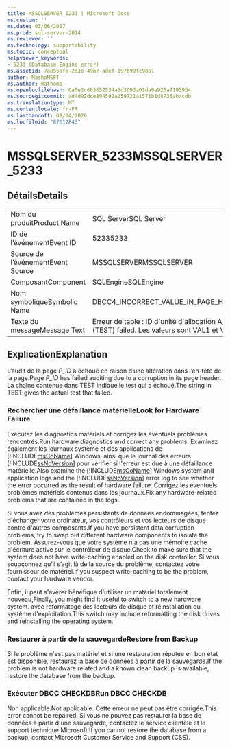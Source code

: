 ```yaml
---
title: MSSQLSERVER_5233 | Microsoft Docs
ms.custom: ''
ms.date: 03/06/2017
ms.prod: sql-server-2014
ms.reviewer: ''
ms.technology: supportability
ms.topic: conceptual
helpviewer_keywords:
- 5233 (Database Engine error)
ms.assetid: 7a855afa-2d3b-49b7-adef-197b99fc98b1
author: MashaMSFT
ms.author: mathoma
ms.openlocfilehash: 0a5e2c603652534a6d3093a01da0a926a7195954
ms.sourcegitcommit: ad4d92dce894592a259721a1571b1d8736abacdb
ms.translationtype: MT
ms.contentlocale: fr-FR
ms.lasthandoff: 08/04/2020
ms.locfileid: "87612843"
---
```

# <a name="mssqlserver_5233"></a><span data-ttu-id="e9047-102">MSSQLSERVER_5233</span><span class="sxs-lookup"><span data-stu-id="e9047-102">MSSQLSERVER_5233</span></span>
    
## <a name="details"></a><span data-ttu-id="e9047-103">Détails</span><span class="sxs-lookup"><span data-stu-id="e9047-103">Details</span></span>  
  
|||  
|-|-|  
|<span data-ttu-id="e9047-104">Nom du produit</span><span class="sxs-lookup"><span data-stu-id="e9047-104">Product Name</span></span>|<span data-ttu-id="e9047-105">SQL Server</span><span class="sxs-lookup"><span data-stu-id="e9047-105">SQL Server</span></span>|  
|<span data-ttu-id="e9047-106">ID de l’événement</span><span class="sxs-lookup"><span data-stu-id="e9047-106">Event ID</span></span>|<span data-ttu-id="e9047-107">5233</span><span class="sxs-lookup"><span data-stu-id="e9047-107">5233</span></span>|  
|<span data-ttu-id="e9047-108">Source de l’événement</span><span class="sxs-lookup"><span data-stu-id="e9047-108">Event Source</span></span>|<span data-ttu-id="e9047-109">MSSQLSERVER</span><span class="sxs-lookup"><span data-stu-id="e9047-109">MSSQLSERVER</span></span>|  
|<span data-ttu-id="e9047-110">Composant</span><span class="sxs-lookup"><span data-stu-id="e9047-110">Component</span></span>|<span data-ttu-id="e9047-111">SQLEngine</span><span class="sxs-lookup"><span data-stu-id="e9047-111">SQLEngine</span></span>|  
|<span data-ttu-id="e9047-112">Nom symbolique</span><span class="sxs-lookup"><span data-stu-id="e9047-112">Symbolic Name</span></span>|<span data-ttu-id="e9047-113">DBCC4_INCORRECT_VALUE_IN_PAGE_HEADER_NO_METADATA</span><span class="sxs-lookup"><span data-stu-id="e9047-113">DBCC4_INCORRECT_VALUE_IN_PAGE_HEADER_NO_METADATA</span></span>|  
|<span data-ttu-id="e9047-114">Texte du message</span><span class="sxs-lookup"><span data-stu-id="e9047-114">Message Text</span></span>|<span data-ttu-id="e9047-115">Erreur de table : ID d'unité d'allocation A_ID, page P_ID.</span><span class="sxs-lookup"><span data-stu-id="e9047-115">Table error: alloc unit ID A_ID, page P_ID.</span></span> <span data-ttu-id="e9047-116">Échec du test (TEST).</span><span class="sxs-lookup"><span data-stu-id="e9047-116">The test (TEST) failed.</span></span> <span data-ttu-id="e9047-117">Les valeurs sont VAL1 et VAL2.</span><span class="sxs-lookup"><span data-stu-id="e9047-117">The values are VAL1 and VAL2.</span></span>|  
  
## <a name="explanation"></a><span data-ttu-id="e9047-118">Explication</span><span class="sxs-lookup"><span data-stu-id="e9047-118">Explanation</span></span>  
 <span data-ttu-id="e9047-119">L’audit de la page *P_ID* a échoué en raison d’une altération dans l’en-tête de la page.</span><span class="sxs-lookup"><span data-stu-id="e9047-119">Page *P_ID* has failed auditing due to a corruption in its page header.</span></span> <span data-ttu-id="e9047-120">La chaîne contenue dans TEST indique le test qui a échoué.</span><span class="sxs-lookup"><span data-stu-id="e9047-120">The string in TEST gives the actual test that failed.</span></span>  
  
### <a name="look-for-hardware-failure"></a><span data-ttu-id="e9047-121">Rechercher une défaillance matérielle</span><span class="sxs-lookup"><span data-stu-id="e9047-121">Look for Hardware Failure</span></span>  
 <span data-ttu-id="e9047-122">Exécutez les diagnostics matériels et corrigez les éventuels problèmes rencontrés.</span><span class="sxs-lookup"><span data-stu-id="e9047-122">Run hardware diagnostics and correct any problems.</span></span> <span data-ttu-id="e9047-123">Examinez également les journaux système et des applications de [!INCLUDE[msCoName](../../includes/msconame-md.md)] Windows, ainsi que le journal des erreurs [!INCLUDE[ssNoVersion](../../includes/ssnoversion-md.md)] pour vérifier si l'erreur est due à une défaillance matérielle.</span><span class="sxs-lookup"><span data-stu-id="e9047-123">Also examine the [!INCLUDE[msCoName](../../includes/msconame-md.md)] Windows system and application logs and the [!INCLUDE[ssNoVersion](../../includes/ssnoversion-md.md)] error log to see whether the error occurred as the result of hardware failure.</span></span> <span data-ttu-id="e9047-124">Corrigez les éventuels problèmes matériels contenus dans les journaux.</span><span class="sxs-lookup"><span data-stu-id="e9047-124">Fix any hardware-related problems that are contained in the logs.</span></span>  
  
 <span data-ttu-id="e9047-125">Si vous avez des problèmes persistants de données endommagées, tentez d'échanger votre ordinateur, vos contrôleurs et vos lecteurs de disque contre d'autres composants.</span><span class="sxs-lookup"><span data-stu-id="e9047-125">If you have persistent data corruption problems, try to swap out different hardware components to isolate the problem.</span></span> <span data-ttu-id="e9047-126">Assurez-vous que votre système n'a pas une mémoire cache d'écriture active sur le contrôleur de disque.</span><span class="sxs-lookup"><span data-stu-id="e9047-126">Check to make sure that the system does not have write-caching enabled on the disk controller.</span></span> <span data-ttu-id="e9047-127">Si vous soupçonnez qu’il s’agit là de la source du problème, contactez votre fournisseur de matériel.</span><span class="sxs-lookup"><span data-stu-id="e9047-127">If you suspect write-caching to be the problem, contact your hardware vendor.</span></span>  
  
 <span data-ttu-id="e9047-128">Enfin, il peut s'avérer bénéfique d'utiliser un matériel totalement nouveau,</span><span class="sxs-lookup"><span data-stu-id="e9047-128">Finally, you might find it useful to switch to a new hardware system.</span></span> <span data-ttu-id="e9047-129">avec reformatage des lecteurs de disque et réinstallation du système d'exploitation.</span><span class="sxs-lookup"><span data-stu-id="e9047-129">This switch may include reformatting the disk drives and reinstalling the operating system.</span></span>  
  
### <a name="restore-from-backup"></a><span data-ttu-id="e9047-130">Restaurer à partir de la sauvegarde</span><span class="sxs-lookup"><span data-stu-id="e9047-130">Restore from Backup</span></span>  
 <span data-ttu-id="e9047-131">Si le problème n'est pas matériel et si une restauration réputée en bon état est disponible, restaurez la base de données à partir de la sauvegarde.</span><span class="sxs-lookup"><span data-stu-id="e9047-131">If the problem is not hardware related and a known clean backup is available, restore the database from the backup.</span></span>  
  
### <a name="run-dbcc-checkdb"></a><span data-ttu-id="e9047-132">Exécuter DBCC CHECKDB</span><span class="sxs-lookup"><span data-stu-id="e9047-132">Run DBCC CHECKDB</span></span>  
 <span data-ttu-id="e9047-133">Non applicable.</span><span class="sxs-lookup"><span data-stu-id="e9047-133">Not applicable.</span></span> <span data-ttu-id="e9047-134">Cette erreur ne peut pas être corrigée.</span><span class="sxs-lookup"><span data-stu-id="e9047-134">This error cannot be repaired.</span></span> <span data-ttu-id="e9047-135">Si vous ne pouvez pas restaurer la base de données à partir d'une sauvegarde, contactez le service clientèle et le support technique Microsoft.</span><span class="sxs-lookup"><span data-stu-id="e9047-135">If you cannot restore the database from a backup, contact Microsoft Customer Service and Support (CSS).</span></span>  
  
  
